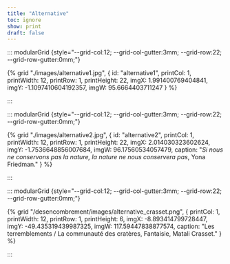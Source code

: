 ```yaml
---
title: "Alternative"
toc: ignore
show: print
draft: false
---
```


::: modularGrid {style="--grid-col:12; --grid-col-gutter:3mm; --grid-row:22; --grid-row-gutter:0mm;"}

{% grid "./images/alternative1.jpg", { 
  id: "alternative1",
  printCol: 1,
  printWidth: 12,
  printRow: 1,
  printHeight: 22,
  imgX: 1.991400769404841,
  imgY: -1.1097410604192357,
  imgW: 95.6664403711247
} %}

:::

::: modularGrid {style="--grid-col:12; --grid-col-gutter:3mm; --grid-row:22; --grid-row-gutter:0mm;"}

{% grid "./images/alternative2.jpg", { 
  id: "alternative2",
  printCol: 1,
  printWidth: 12,
  printRow: 1,
  printHeight: 22,
  imgX: 2.014030323602624,
  imgY: -1.7536648856007684,
  imgW: 96.17560534057479,
  caption: "*Si nous ne conservons pas la nature, la nature ne nous conservera pas*, Yona Friedman."
} %}

:::

::: modularGrid {style="--grid-col:12; --grid-col-gutter:3mm; --grid-row:22; --grid-row-gutter:0mm;"}

{% grid "/desencombrement/images/alternative_crasset.png", { 
  printCol: 1,
  printWidth: 12,
  printRow: 1,
  printHeight: 6,
  imgX: -8.893414799728447,
  imgY: -49.435319439987325,
  imgW: 117.59447838877574,
  caption: "Les terremblements / La communauté des cratères, Fantaisie, Matali Crasset."
} %}


:::